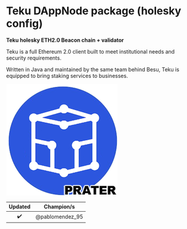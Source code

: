 # Teku DAppNode package (holesky config)

**Teku holesky ETH2.0 Beacon chain + validator**

Teku is a full Ethereum 2.0 client built to meet institutional needs and security requirements.

Written in Java and maintained by the same team behind Besu, Teku is equipped to bring staking services to businesses.

![avatar](teku-avatar.png)

|      Updated       |   Champion/s    |
| :----------------: | :-------------: |
| :heavy_check_mark: | @pablomendez_95 |
